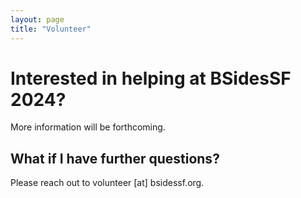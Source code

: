 ```yaml
---
layout: page
title: "Volunteer"
---
```


# Interested in helping at BSidesSF 2024?

More information will be forthcoming.

## What if I have further questions?

Please reach out to volunteer [at] bsidessf.org.
